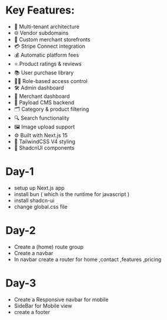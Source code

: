 






# Key Features:

- 🏬 Multi-tenant architecture
- 🌐 Vendor subdomains
- 🎨 Custom merchant storefronts
- 💳 Stripe Connect integration
- 💰 Automatic platform fees
- ⭐ Product ratings & reviews
- 📚 User purchase library
- 🧑‍💼 Role-based access control
- 🛠️ Admin dashboard
- 🧾 Merchant dashboard
- 🧱 Payload CMS backend
- 🗂️ Category & product filtering
- 🔍 Search functionality
- 🖼️ Image upload support
- ⚙️ Built with Next.js 15
- 🎨 TailwindCSS V4 styling
- 💅 ShadcnUI components


# Day-1

- setup up Next.js app
- install bun ( which is the runtime for javascript )
- install shadcn-ui
- change global.css file

# Day-2

- Create a (home) route group
- Create a navbar 
- In navbar create a router for home ,contact ,features ,pricing

# Day-3 

- Create a Responsive navbar for mobile
- SideBar for Mobile view 
- create a footer